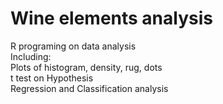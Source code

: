 # Wine elements analysis
R programing on data analysis
<br/>
Including: <br/>
Plots of histogram, density, rug, dots
<br/>
t test on Hypothesis 
<br/>
Regression and Classification analysis
